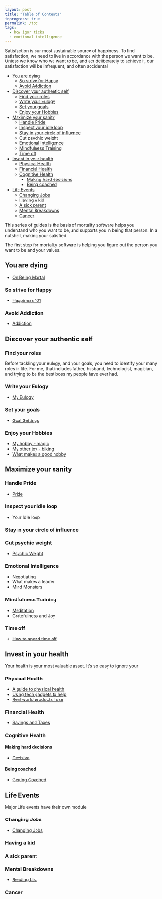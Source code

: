 ```yaml
---
layout: post
title: "Table of Contents"
inprogress: true
permalink: /toc
tags:
  - how igor ticks
  - emotional intelligence
---
```


Satisfaction is our most sustainable source of happiness. To find satisfaction, we need to live in accordance with the person we want to be. Unless we know who we want to be, and act deliberately to achieve it, our satisfaction will be infrequent, and often accidental.

<!-- prettier-ignore-start -->
<!-- vim-markdown-toc GFM -->

- [You are dying](#you-are-dying)
  - [So strive for Happy](#so-strive-for-happy)
  - [Avoid Addiction](#avoid-addiction)
- [Discover your authentic self](#discover-your-authentic-self)
  - [Find your roles](#find-your-roles)
  - [Write your Eulogy](#write-your-eulogy)
  - [Set your goals](#set-your-goals)
  - [Enjoy your Hobbies](#enjoy-your-hobbies)
- [Maximize your sanity](#maximize-your-sanity)
  - [Handle Pride](#handle-pride)
  - [Inspect your idle loop](#inspect-your-idle-loop)
  - [Stay in your circle of influence](#stay-in-your-circle-of-influence)
  - [Cut psychic weight](#cut-psychic-weight)
  - [Emotional Intelligence](#emotional-intelligence)
  - [Mindfulness Training](#mindfulness-training)
  - [Time off](#time-off)
- [Invest in your health](#invest-in-your-health)
  - [Physical Health](#physical-health)
  - [Financial Health](#financial-health)
  - [Cognitive Health](#cognitive-health)
    - [Making hard decisions](#making-hard-decisions)
    - [Being coached](#being-coached)
- [Life Events](#life-events)
  - [Changing Jobs](#changing-jobs)
  - [Having a kid](#having-a-kid)
  - [A sick parent](#a-sick-parent)
  - [Mental Breakdowns](#mental-breakdowns)
  - [Cancer](#cancer)

<!-- vim-markdown-toc -->
<!-- prettier-ignore-end -->

This series of guides is the basis of mortality software helps you understand who you want to be, and supports you in being that person. In a nutshell, making your satisfied.

The first step for mortality software is helping you figure out the person you want to be and your values.

## You are dying

- [On Being Mortal](/death)

### So strive for Happy

- [Happiness 101](/happy)

### Avoid Addiction

- [Addiction](/_d/addiction.md)

## Discover your authentic self

### Find your roles

Before tackling your eulogy, and your goals, you need to identify your many roles in life. For me, that includes father, husband, technologist, magician, and trying to be the best boss my people have ever had.

### Write your Eulogy

- [My Eulogy](/eulogy)

### Set your goals

- [Goal Settings](/goals)

### Enjoy your Hobbies

- [My hobby - magic](/magic)
- [My other joy - biking](/biking)
- [What makes a good hobby](/hobby)

## Maximize your sanity

### Handle Pride

- [Pride](/pride)

### Inspect your idle loop

- [Your Idle loop](/idle-loop)

### Stay in your circle of influence

### Cut psychic weight

- [Psychic Weight](/psychic-weight)

### Emotional Intelligence

- Negotiating
- What makes a leader
- Mind Monsters

### Mindfulness Training

- [Meditation](/search-inside-yourself)
- Gratefulness and Joy

### Time off

- [How to spend time off](/timeoff)

## Invest in your health

Your health is your most valuable asset. It's so easy to ignore your

### Physical Health

- [A guide to physical health](/physical-health)
- [Using tech gadgets to help](/tech-health-toys)
- [Real world products I use](/td/notes/irl#physical-health)

### Financial Health

- [Savings and Taxes](/money)

### Cognitive Health

#### Making hard decisions

- [Decisive](/decide)

#### Being coached

- [Getting Coached](/coach)

## Life Events

Major Life events have their own module

### Changing Jobs

- [Changing Jobs](https://idvork.in/tags/#job-hunt)

### Having a kid

### A sick parent

### Mental Breakdowns

- [Reading List](/Depression-Reading-List)

### Cancer
